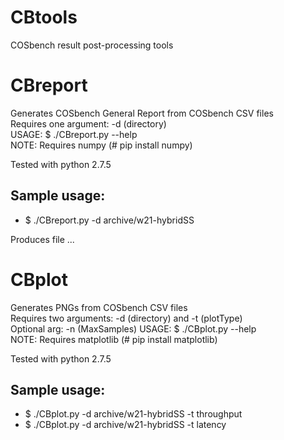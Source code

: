 # CBtools
COSbench result post-processing tools  

# CBreport
Generates COSbench General Report from COSbench CSV files  
Requires one argument: -d (directory)  
USAGE: $ ./CBreport.py --help  
NOTE: Requires numpy (# pip install numpy)  

Tested with python 2.7.5
## Sample usage:
* $ ./CBreport.py -d archive/w21-hybridSS

Produces file ...

# CBplot
Generates PNGs from COSbench CSV files  
Requires two arguments: -d (directory) and -t (plotType)  
Optional arg: -n (MaxSamples)
USAGE: $ ./CBplot.py --help  
NOTE: Requires matplotlib (# pip install matplotlib)  

Tested with python 2.7.5
## Sample usage:
* $ ./CBplot.py -d archive/w21-hybridSS -t throughput
* $ ./CBplot.py -d archive/w21-hybridSS -t latency
